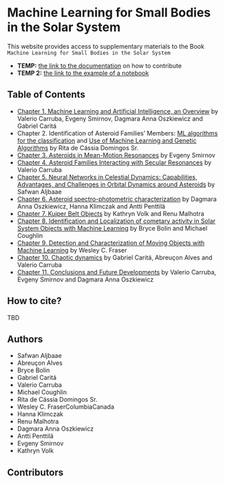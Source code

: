 # Machine Learning for Small Bodies in the Solar System

This website provides access to supplementary materials to the Book `Machine Learning for Small Bodies in the Solar System`

-   **TEMP:** [the link to the documentation](https://github.com/solar-system-ml/book) on how to contribute
-   **TEMP 2:** [the link to the example of a notebook](chapter3/example)

## Table of Contents

-   [Chapter 1. Machine Learning and Artificial Intelligence, an Overview]() by Valerio Carruba, Evgeny Smirnov, Dagmara Anna Oszkiewicz and Gabriel Caritá
-   Chapter 2. Identification of Asteroid Families’ Members: [ML algorithms for the classification](chapter2/ML_algorithms_classification) and [Use of Machine Learning and Genetic Algorithms](chapter2/ML_genetic_algorithms) by Rita de Cássia Domingos Sr.
-   [Chapter 3. Asteroids in Mean-Motion Resonances](chapter3/example) by Evgeny Smirnov
-   [Chapter 4. Asteroid Families Interacting with Secular Resonances](chapter4/CNN_ex) by Valerio Carruba
-   [Chapter 5. Neural Networks in Celestial Dynamics: Capabilities, Advantages, and Challenges in Orbital Dynamics around Asteroids]() by Safwan Aljbaae
-   [Chapter 6. Asteroid spectro-photometric characterization](chapter6/Asteroid-spectral-classification-example) by Dagmara Anna Oszkiewicz, Hanna Klimczak and Antti Penttilä
-   [Chapter 7. Kuiper Belt Objects](chapter7/TNO-machine-learning-example) by Kathryn Volk and Renu Malhotra
-   [Chapter 8. Identification and Localization of cometary activity in Solar System Objects with Machine Learning]() by Bryce Bolin and Michael Coughlin
-   [Chapter 9. Detection and Characterization of Moving Objects with Machine Learning]() by Wesley C. Fraser
-   [Chapter 10. Chaotic dynamics]() by Gabriel Caritá, Abreuçon Alves and Valerio Carruba
-   [Chapter 11. Conclusions and Future Developments]() by Valerio Carruba, Evgeny Smirnov and Dagmara Anna Oszkiewicz

## How to cite?

TBD

## Authors

-   Safwan Aljbaae
-   Abreuçon Alves
-   Bryce Bolin
-   Gabriel Caritá
-   Valerio Carruba
-   Michael Coughlin
-   Rita de Cássia Domingos Sr.
-   Wesley C. FraserColumbiaCanada
-   Hanna Klimczak
-   Renu Malhotra
-   Dagmara Anna Oszkiewicz
-   Antti Penttilä
-   Evgeny Smirnov
-   Kathryn Volk

## Contributors

